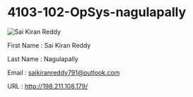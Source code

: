 # 4103-102-OpSys-nagulapally

![Sai Kiran Reddy](https://raw.githubusercontent.com/saikiranreddy-nagulapally/4103-102-OpSys-nagulapally/branch/path/to/img.png)

First Name : Sai Kiran Reddy

Last Name  : Nagulapally

Email      : saikiranreddy791@outlook.com

URL        : http://198.211.108.179/
